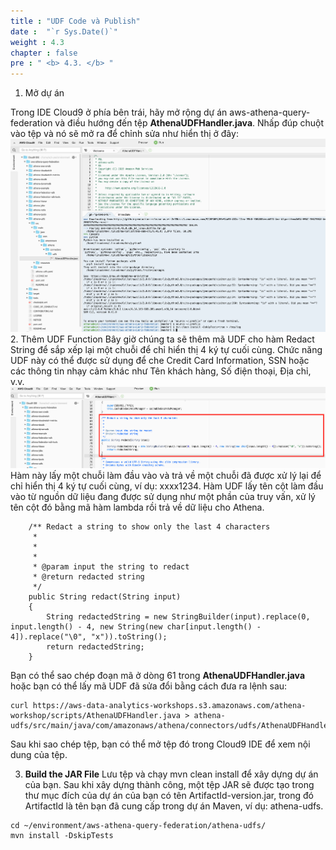 ```yaml
---
title : "UDF Code và Publish"
date :  "`r Sys.Date()`" 
weight : 4.3
chapter : false
pre : " <b> 4.3. </b> "
---
```


1. Mở dự án

Trong IDE Cloud9 ở phía bên trái, hãy mở rộng dự án aws-athena-query-federation và điều hướng đến tệp **AthenaUDFHandler.java**. Nhấp đúp chuột vào tệp và nó sẽ mở ra để chỉnh sửa như hiển thị ở đây:
![Alt text](image.png)
2. Thêm UDF Function
Bây giờ chúng ta sẽ thêm mã UDF cho hàm Redact String để sắp xếp lại một chuỗi để chỉ hiển thị 4 ký tự cuối cùng. Chức năng UDF này có thể được sử dụng để che Credit Card Information, SSN hoặc các thông tin nhạy cảm khác như Tên khách hàng, Số điện thoại, Địa chỉ, v.v.
![Alt text](cloud9_4.png)
Hàm này lấy một chuỗi làm đầu vào và trả về một chuỗi đã được xử lý lại để chỉ hiển thị 4 ký tự cuối cùng, ví dụ: xxxx1234. Hàm UDF lấy tên cột làm đầu vào từ nguồn dữ liệu đang được sử dụng như một phần của truy vấn, xử lý tên cột đó bằng mã hàm lambda rồi trả về dữ liệu cho Athena.

```
    /** Redact a string to show only the last 4 characters
     * 
     * 
     * 
     * @param input the string to redact
     * @return redacted string
     */
    public String redact(String input)
    {
        String redactedString = new StringBuilder(input).replace(0, input.length() - 4, new String(new char[input.length() - 4]).replace("\0", "x")).toString(); 
        return redactedString;
    }
```
Bạn có thể sao chép đoạn mã ở dòng 61 trong **AthenaUDFHandler.java** hoặc bạn có thể lấy mã UDF đã sửa đổi bằng cách đưa ra lệnh sau:
```
curl https://aws-data-analytics-workshops.s3.amazonaws.com/athena-workshop/scripts/AthenaUDFHandler.java > athena-udfs/src/main/java/com/amazonaws/athena/connectors/udfs/AthenaUDFHandler.java 
```
Sau khi sao chép tệp, bạn có thể mở tệp đó trong Cloud9 IDE để xem nội dung của tệp.

3. **Build the JAR File** Lưu tệp và chạy mvn clean install để xây dựng dự án của bạn. Sau khi xây dựng thành công, một tệp JAR sẽ được tạo trong thư mục đích của dự án của bạn có tên ArtifactId-version.jar, trong đó ArtifactId là tên bạn đã cung cấp trong dự án Maven, ví dụ: athena-udfs.

```
cd ~/environment/aws-athena-query-federation/athena-udfs/ 
mvn install -DskipTests
```
